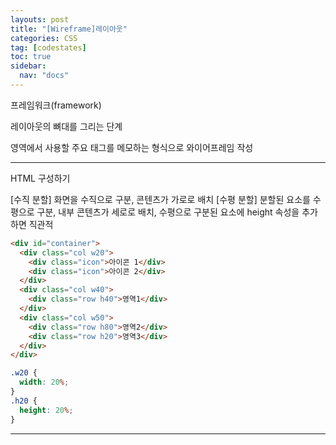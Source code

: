 ```yaml
---
layouts: post
title: "[Wireframe]레이아웃"
categories: CSS
tag: [codestates]
toc: true
sidebar:
  nav: "docs"
---
```


프레임워크(framework)

레이아웃의 뼈대를 그리는 단계

영역에서 사용할 주요 태그를 메모하는 형식으로 와이어프레임 작성

---

HTML 구성하기

[수직 분할] 화면을 수직으로 구분, 콘텐츠가 가로로 배치
[수평 분할] 분할된 요소를 수평으로 구분, 내부 콘텐츠가 세로로 배치, 수평으로 구분된 요소에 height 속성을 추가하면 직관적

```html
<div id="container">
  <div class="col w20">
    <div class="icon">아이콘 1</div>
    <div class="icon">아이콘 2</div>
  </div>
  <div class="col w40">
    <div class="row h40">영역1</div>
  </div>
  <div class="col w50">
    <div class="row h80">영역2</div>
    <div class="row h20">영역3</div>
  </div>
</div>
```

```css
.w20 {
  width: 20%;
}
.h20 {
  height: 20%;
}
```

---
